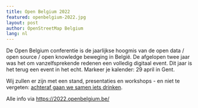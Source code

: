 ```yaml
---
title: Open Belgium 2022
featured: openbelgium-2022.jpg
layout: post
author: OpenStreetMap Belgium
lang: nl
---
```


De Open Belgium conferentie is de jaarlijkse hoogmis van de open data / open source / open knowledge beweging in België. De afgelopen twee jaar was het om vanzelfsprekende redenen een volledig digitaal event. Dit jaar is het terug een event in het echt. Markeer je kalender: 29 april in Gent.

Wij zullen er zijn met een stand, presentaties en workshops - en niet te vergeten: [achteraf gaan we samen iets drinken](https://www.meetup.com/OpenStreetMap-Belgium/events/284091798/).

Alle info via <https://2022.openbelgium.be/>
